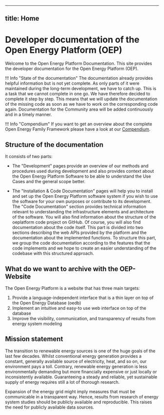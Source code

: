 <!--
SPDX-FileCopyrightText: 2025 Jonas Huber <jonas.huber@rl-institut.de>
SPDX-FileCopyrightText: 2025 c.winger <c.winger@oeko.de>

SPDX-License-Identifier: CC0-1.0
-->

---
title: Home
---

# Developer documentation of the Open Energy Platform (OEP)

Welcome to the Open Energy Platform Documentation. This site provides the developer documentation for the Open Energy Platform (OEP).

!!! Info "State of the documentation"
    The documentation already provides helpful information but is not yet complete. As only parts of it were maintained during the long-term development, we have to catch up. This is a task that we cannot complete in one go. We have therefore decided to complete it step by step. This means that we will update the documentation of the missing code as soon as we have to work on the corresponding code again. Documentation for the Community area will be added continuously and in a timely manner.

!!! Info "Compendium"
    If you want to get an overview about the complete Open Energy Family Framework please have a look at our [Compendium](https://openenergyplatform.github.io/organisation/).

## Structure of the documentation

It consists of two parts:

- The "Development" pages provide an overview of our methods and procedures used during development and also provides context about the Open Energy Platform Software to be able to understand the Use Cases and the general scope better.

- The "Installation & Code Documentation" pages will help you to install and set up the Open Energy Platform software system if you wish to use the software for your own purposes or contribute to its development. The "Code Documentation" section provides technical information relevant to understanding the infrastructure elements and architecture of the software. You will also find information about the structure of the oeplatform code project on GitHub. Of course, you will also find documentation about the code itself. This part is divided into two sections describing the web APIs provided by the platform and the documentation about the implemented functions. To structure this part, we group the code documentation according to the features that the code implements and we hope to create an easier understanding of the codebase with this structured approach.

## What do we want to archive with the OEP-Website

The Open Energy Platform is a website that has three main targets:

1. Provide a language-independent interface that is a thin layer on top of the Open Energy Database (oedb)
2. Implement an intuitive and easy-to use web interface on top of the database
3. Improve the visibility, communication, and transparency of results from energy system modeling

## Mission statement

The transition to renewable energy sources is one of the huge goals of the last few decades. Whilst conventional energy generation provides a constant, generally available source of electricity, heat, and so on, our environment pays a toll. Contrary, renewable energy generation is less environmentally demanding but more financially expensive or just locally or inconsistently available. Guaranteeing a steady and reliable, yet sustainable supply of energy requires still a lot of thorough research.

Expansion of the energy grid might imply measures that must be communicable in a transparent way. Hence, results from research of energy system studies should be publicly available and reproducible. This raises the need for publicly available data sources.
